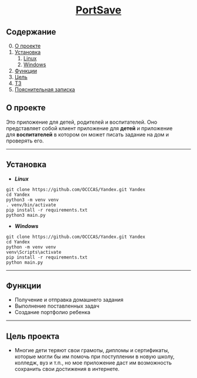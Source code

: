 <h1 align="center"><a href="https://occcas.github.io/Yandex/">PortSave</a></h1>

## Содержание
0. [О проекте](#about-project)
1. [Установка](#install)
    1. [Linux](#install-linux)
    2. [Windows](#install-windows)
3. [Функции](#funstions)
4. [Цель](#purpose)
5. [ТЗ](https://github.com/OCCCAS/Yandex/blob/master/resources/TS.md)
6. [Пояснительная записка](https://github.com/OCCCAS/Yandex/blob/master/resources/ExplanatoryNote.md)

## <span id="about-project">О проекте</span>
<p>Это приложение для детей, родителей и воспитателей.
    Оно представляет собой клиент приложение для <b>детей</b> и приложение для <b>воспитателей</b> в котором он может писать задание на дом и проверять его.</p>

---
## <span id="install">Установка</span>
* ***<span id="install-linux">Linux</span>***
``` shell
git clone https://github.com/OCCCAS/Yandex.git Yandex
cd Yandex
python3 -m venv venv
. venv/bin/activate
pip install -r requirements.txt
python3 main.py
```
* ***<span id="install-windows">Windows</span>***
``` shell
git clone https://github.com/OCCCAS/Yandex.git Yandex
cd Yandex
python -m venv venv
venv\Scripts\activate
pip install -r requirements.txt
python main.py
```
___
## <span id="funstions">Функции</span>
* Получение и отправка домашнего задания
* Выполнение поставленных задач
* Создание портфолио ребенка

---
## <span id="purpose">Цель проекта</span>
* Многие дети теряют свои грамоты, дипломы и сертификаты, которые могли бы им помочь при поступлении в новую школу, колледж, вуз и т.п., но мое приложение даст им возможность сохранить свои достижения в интернете.
